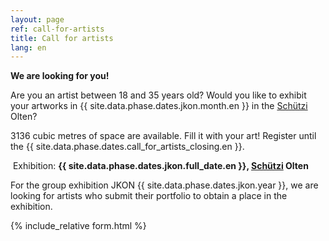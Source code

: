```yaml
---
layout: page
ref: call-for-artists
title: Call for artists
lang: en
---
```


__We are looking for you!__

Are you an artist between 18 and 35 years old? Would you like to exhibit your artworks in {{ site.data.phase.dates.jkon.month.en }} in the [Schützi](https://schuetzi.ch/) Olten?

3136 cubic metres of space are available. Fill it with your art! Register until the {{ site.data.phase.dates.call_for_artists_closing.en }}.

 Exhibition: __{{ site.data.phase.dates.jkon.full_date.en }}, [Schützi](https://schuetzi.ch/) Olten__

For the group exhibition JKON {{ site.data.phase.dates.jkon.year }}, we are looking for artists who submit their portfolio to obtain a place in the exhibition. 

{% include_relative form.html %}
